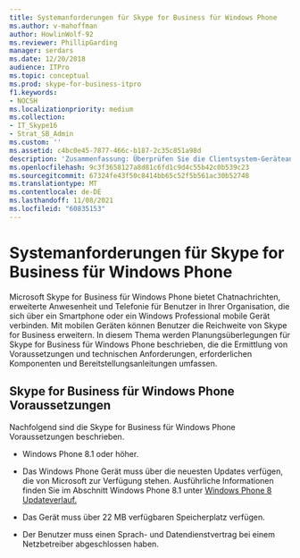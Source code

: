 ```yaml
---
title: Systemanforderungen für Skype for Business für Windows Phone
ms.author: v-mahoffman
author: HowlinWolf-92
ms.reviewer: PhillipGarding
manager: serdars
ms.date: 12/20/2018
audience: ITPro
ms.topic: conceptual
ms.prod: skype-for-business-itpro
f1.keywords:
- NOCSH
ms.localizationpriority: medium
ms.collection:
- IT_Skype16
- Strat_SB_Admin
ms.custom: ''
ms.assetid: c4bc0e45-7877-466c-b187-2c35c851a98d
description: 'Zusammenfassung: Überprüfen Sie die Clientsystem-Geräteanforderungen bei der Planung für Skype for Business Server.'
ms.openlocfilehash: 9c3f3658127a8d81c6fd1c9d4c55b42c0b539c23
ms.sourcegitcommit: 67324fe43f50c8414bb65c52f5b561ac30b52748
ms.translationtype: MT
ms.contentlocale: de-DE
ms.lasthandoff: 11/08/2021
ms.locfileid: "60835153"
---
```

# <a name="system-requirements-for-skype-for-business-for-windows-phone"></a>Systemanforderungen für Skype for Business für Windows Phone
 
 
Microsoft Skype for Business für Windows Phone bietet Chatnachrichten, erweiterte Anwesenheit und Telefonie für Benutzer in Ihrer Organisation, die sich über ein Smartphone oder ein Windows Professional mobile Gerät verbinden. Mit mobilen Geräten können Benutzer die Reichweite von Skype for Business erweitern. In diesem Thema werden Planungsüberlegungen für Skype for Business für Windows Phone beschrieben, die die Ermittlung von Voraussetzungen und technischen Anforderungen, erforderlichen Komponenten und Bereitstellungsanleitungen umfassen.
  
## <a name="skype-for-business-for-windows-phone-prerequisites"></a>Skype for Business für Windows Phone Voraussetzungen

Nachfolgend sind die Skype for Business für Windows Phone Voraussetzungen beschrieben.
  
- Windows Phone 8.1 oder höher.
    
- Das Windows Phone Gerät muss über die neuesten Updates verfügen, die von Microsoft zur Verfügung stehen. Ausführliche Informationen finden Sie im Abschnitt Windows Phone 8.1 unter [Windows Phone 8 Updateverlauf.](https://go.microsoft.com/fwlink/p/?LinkID=281961)
    
- Das Gerät muss über 22 MB verfügbaren Speicherplatz verfügen.
    
- Der Benutzer muss einen Sprach- und Datendienstvertrag bei einem Netzbetreiber abgeschlossen haben.
    

